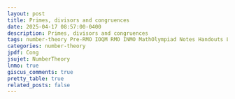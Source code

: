 ```yaml
---
layout: post
title: Primes, divisors and congruences
date: 2025-04-17 08:57:00-0400
description: Primes, divisors and congruences
tags: number-theory Pre-RMO IOQM RMO INMO MathOlympiad Notes Handouts LectureNotes
categories: number-theory
jpdf: Cong
jsujet: NumberTheory
lnmo: true
giscus_comments: true
pretty_table: true
related_posts: false
---
```

